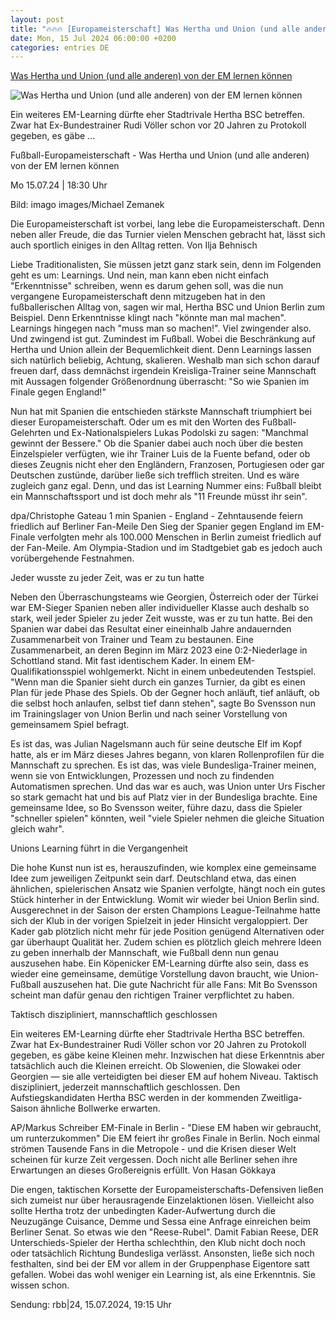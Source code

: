 ```yaml
---
layout: post
title: "🔥🔥🔥 [Europameisterschaft] Was Hertha und Union (und alle anderen) von der EM lernen können"
date: Mon, 15 Jul 2024 06:00:00 +0200
categories: entries DE
---
```

[Was Hertha und Union (und alle anderen) von der EM lernen können](https://www.rbb24.de/sport/beitrag/2024/07/fussball-europameisterschaft-learning-fuer-den-fussball-alltag-hertha-union.html)

![Was Hertha und Union (und alle anderen) von der EM lernen können](https://www.rbb24.de/content/dam/rbb/rbb/rbb24/2024/2024_07/imago-images/spanien-dani-olmo-mit-dem-em-pokal.jpg.jpg/size=708x398.jpg)

Ein weiteres EM-Learning dürfte eher Stadtrivale Hertha BSC betreffen. Zwar hat Ex-Bundestrainer Rudi Völler schon vor 20 Jahren zu Protokoll gegeben, es gäbe ...

Fußball-Europameisterschaft - Was Hertha und Union (und alle anderen) von der EM lernen können

Mo 15.07.24 | 18:30 Uhr

Bild: imago images/Michael Zemanek

Die Europameisterschaft ist vorbei, lang lebe die Europameisterschaft. Denn neben aller Freude, die das Turnier vielen Menschen gebracht hat, lässt sich auch sportlich einiges in den Alltag retten. Von Ilja Behnisch

Liebe Traditionalisten, Sie müssen jetzt ganz stark sein, denn im Folgenden geht es um: Learnings. Und nein, man kann eben nicht einfach "Erkenntnisse" schreiben, wenn es darum gehen soll, was die nun vergangene Europameisterschaft denn mitzugeben hat in den fußballerischen Alltag von, sagen wir mal, Hertha BSC und Union Berlin zum Beispiel. Denn Erkenntnisse klingt nach "könnte man mal machen". Learnings hingegen nach "muss man so machen!". Viel zwingender also. Und zwingend ist gut. Zumindest im Fußball. Wobei die Beschränkung auf Hertha und Union allein der Bequemlichkeit dient. Denn Learnings lassen sich natürlich beliebig, Achtung, skalieren. Weshalb man sich schon darauf freuen darf, dass demnächst irgendein Kreisliga-Trainer seine Mannschaft mit Aussagen folgender Größenordnung überrascht: "So wie Spanien im Finale gegen England!"

Nun hat mit Spanien die entschieden stärkste Mannschaft triumphiert bei dieser Europameisterschaft. Oder um es mit den Worten des Fußball-Gelehrten und Ex-Nationalspielers Lukas Podolski zu sagen: "Manchmal gewinnt der Bessere." Ob die Spanier dabei auch noch über die besten Einzelspieler verfügten, wie ihr Trainer Luis de la Fuente befand, oder ob dieses Zeugnis nicht eher den Engländern, Franzosen, Portugiesen oder gar Deutschen zustünde, darüber ließe sich trefflich streiten. Und es wäre zugleich ganz egal. Denn, und das ist Learning Nummer eins: Fußball bleibt ein Mannschaftssport und ist doch mehr als "11 Freunde müsst ihr sein".

dpa/Christophe Gateau 1 min Spanien - England - Zehntausende feiern friedlich auf Berliner Fan-Meile Den Sieg der Spanier gegen England im EM-Finale verfolgten mehr als 100.000 Menschen in Berlin zumeist friedlich auf der Fan-Meile. Am Olympia-Stadion und im Stadtgebiet gab es jedoch auch vorübergehende Festnahmen.

Jeder wusste zu jeder Zeit, was er zu tun hatte

Neben den Überraschungsteams wie Georgien, Österreich oder der Türkei war EM-Sieger Spanien neben aller individueller Klasse auch deshalb so stark, weil jeder Spieler zu jeder Zeit wusste, was er zu tun hatte. Bei den Spanien war dabei das Resultat einer eineinhalb Jahre andauernden Zusammenarbeit von Trainer und Team zu bestaunen. Eine Zusammenarbeit, an deren Beginn im März 2023 eine 0:2-Niederlage in Schottland stand. Mit fast identischem Kader. In einem EM-Qualifikationsspiel wohlgemerkt. Nicht in einem unbedeutenden Testspiel. "Wenn man die Spanier sieht durch ein ganzes Turnier, da gibt es einen Plan für jede Phase des Spiels. Ob der Gegner hoch anläuft, tief anläuft, ob die selbst hoch anlaufen, selbst tief dann stehen", sagte Bo Svensson nun im Trainingslager von Union Berlin und nach seiner Vorstellung von gemeinsamem Spiel befragt.

Es ist das, was Julian Nagelsmann auch für seine deutsche Elf im Kopf hatte, als er im März dieses Jahres begann, von klaren Rollenprofilen für die Mannschaft zu sprechen. Es ist das, was viele Bundesliga-Trainer meinen, wenn sie von Entwicklungen, Prozessen und noch zu findenden Automatismen sprechen. Und das war es auch, was Union unter Urs Fischer so stark gemacht hat und bis auf Platz vier in der Bundesliga brachte. Eine gemeinsame Idee, so Bo Svensson weiter, führe dazu, dass die Spieler "schneller spielen" könnten, weil "viele Spieler nehmen die gleiche Situation gleich wahr".

Unions Learning führt in die Vergangenheit

Die hohe Kunst nun ist es, herauszufinden, wie komplex eine gemeinsame Idee zum jeweiligen Zeitpunkt sein darf. Deutschland etwa, das einen ähnlichen, spielerischen Ansatz wie Spanien verfolgte, hängt noch ein gutes Stück hinterher in der Entwicklung. Womit wir wieder bei Union Berlin sind. Ausgerechnet in der Saison der ersten Champions League-Teilnahme hatte sich der Klub in der vorigen Spielzeit in jeder Hinsicht vergaloppiert. Der Kader gab plötzlich nicht mehr für jede Position genügend Alternativen oder gar überhaupt Qualität her. Zudem schien es plötzlich gleich mehrere Ideen zu geben innerhalb der Mannschaft, wie Fußball denn nun genau auszusehen habe. Ein Köpenicker EM-Learning dürfte also sein, dass es wieder eine gemeinsame, demütige Vorstellung davon braucht, wie Union-Fußball auszusehen hat. Die gute Nachricht für alle Fans: Mit Bo Svensson scheint man dafür genau den richtigen Trainer verpflichtet zu haben.

Taktisch diszipliniert, mannschaftlich geschlossen

Ein weiteres EM-Learning dürfte eher Stadtrivale Hertha BSC betreffen. Zwar hat Ex-Bundestrainer Rudi Völler schon vor 20 Jahren zu Protokoll gegeben, es gäbe keine Kleinen mehr. Inzwischen hat diese Erkenntnis aber tatsächlich auch die Kleinen erreicht. Ob Slowenien, die Slowakei oder Georgien — sie alle verteidigten bei dieser EM auf hohem Niveau. Taktisch diszipliniert, jederzeit mannschaftlich geschlossen. Den Aufstiegskandidaten Hertha BSC werden in der kommenden Zweitliga-Saison ähnliche Bollwerke erwarten.

AP/Markus Schreiber EM-Finale in Berlin - "Diese EM haben wir gebraucht, um runterzukommen" Die EM feiert ihr großes Finale in Berlin. Noch einmal strömen Tausende Fans in die Metropole - und die Krisen dieser Welt scheinen für kurze Zeit vergessen. Doch nicht alle Berliner sehen ihre Erwartungen an dieses Großereignis erfüllt. Von Hasan Gökkaya

Die engen, taktischen Korsette der Europameisterschafts-Defensiven ließen sich zumeist nur über herausragende Einzelaktionen lösen. Vielleicht also sollte Hertha trotz der unbedingten Kader-Aufwertung durch die Neuzugänge Cuisance, Demme und Sessa eine Anfrage einreichen beim Berliner Senat. So etwas wie den "Reese-Rubel". Damit Fabian Reese, DER Unterschieds-Spieler der Hertha schlechthin, den Klub nicht doch noch oder tatsächlich Richtung Bundesliga verlässt. Ansonsten, ließe sich noch festhalten, sind bei der EM vor allem in der Gruppenphase Eigentore satt gefallen. Wobei das wohl weniger ein Learning ist, als eine Erkenntnis. Sie wissen schon.

Sendung: rbb|24, 15.07.2024, 19:15 Uhr

